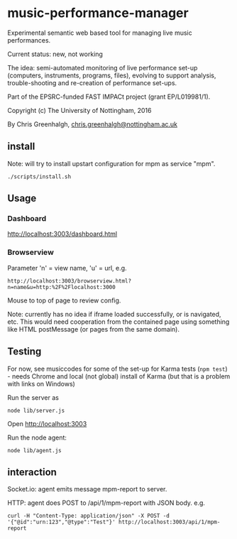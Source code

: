 # music-performance-manager

Experimental semantic web based tool for managing live music performances.

Current status: new, not working

The idea: semi-automated monitoring of live performance set-up (computers, instruments, programs, files), evolving to support analysis, trouble-shooting and re-creation of performance set-ups.

Part of the EPSRC-funded FAST IMPACt project (grant	EP/L019981/1).

Copyright (c) The University of Nottingham, 2016

By Chris Greenhalgh, chris.greenhalgh@nottingham.ac.uk

## install

Note: will try to install upstart configuration for mpm as service "mpm".

```
./scripts/install.sh
```

## Usage

### Dashboard

[http://localhost:3003/dashboard.html](http://localhost:3003/dashboard.html)

### Browserview

Parameter 'n' = view name, 'u' = url, e.g.
```
http://localhost:3003/browserview.html?n=name&u=http:%2F%2Flocalhost:3000
```

Mouse to top of page to review config.

Note: currently has no idea if iframe loaded successfully, or is navigated, etc. This would need cooperation from the contained page using something like HTML postMessage (or pages from the same domain).

## Testing

For now, see musiccodes for some of the set-up for Karma tests (`npm test`) - needs Chrome and local (not global) install of Karma (but that is a problem with links on Windows)

Run the server as
```
node lib/server.js
```

Open [http://localhost:3003](http://localhost:3003)

Run the node agent:
```
node lib/agent.js
```

## interaction

Socket.io: agent emits message mpm-report to server.

HTTP: agent does POST to /api/1/mpm-report with JSON body.
e.g.
```
curl -H "Content-Type: application/json" -X POST -d '{"@id":"urn:123","@type":"Test"}' http://localhost:3003/api/1/mpm-report
```

